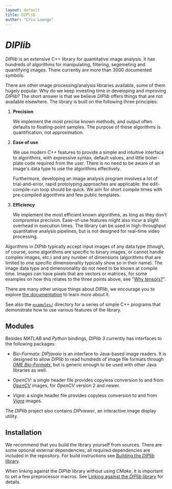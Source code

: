 ```yaml
---
layout: default
title: DIPlib
author: "Cris Luengo"
---
```


# *DIPlib*

*DIPlib* is an extensive C++ library for quantitative image analysis. It has
hundreds of algorithms for manipulating, filtering, segemeting and quantifying
images. There currently are more than 3000 documented symbols.

There are other image processing/analysis libraries available, some of
them hugely popular. Why do we keep investing time in developing and
improving *DIPlib*? The short answer is that we believe *DIPlib* offers
things that are not available elsewhere. The library is built on the
following three principles:

1. **Precision**

    We implement the most precise known methods, and output often defaults to
    floating-point samples. The purpose of these algorithms is quantification,
    not approximation.

2. **Ease of use**

    We use modern C++ features to provide a simple and intuitive interface
    to algorithms, with expressive syntax, default values, and little
    boiler-plate code required from the user. There is no need to be aware of
    an image's data type to use the algorithms effectively.

    Furthermore, developing an image analysis program involves a lot of trial-and-error,
    rapid prototyping approaches are applicable: the edit-compile-run loop
    should be quick. We aim for short compile times with pre-compiled algorithms
    and few public templates.

3. **Efficiency**

    We implement the most efficient known algorithms, as long as they don't
    compromise precision. Ease-of-use features might also incur a slight overhead
    in execution times. The library can be used in high-throughput quantitative analysis
    pipelines, but is not designed for real-time video processing.

Algorithms in *DIPlib* typically accept input images of any data type (though,
of course, some algorithms are specific to binary images, or cannot handle
complex images, etc.) and any number of dimensions (algorithms that are limited to
one specific dimensionality typically show so in their name). The image data
type and dimensionality do not need to be known at compile time. Images can
have pixels that are vectors or matrices, for some examples on how this
relates to the three points above, see "[Why tensors?](/diplib-docs/why_tensors.html)".

There are many other unique things about *DIPlib*, we encourage you to explore
[the documentation](/diplib-docs/index.html) to learn more about it.

See also the [`examples/`](https://github.com/DIPlib/diplib/tree/master/examples)
directory for a series of simple C++ programs that demonstrate how to use
various features of the library.

## Modules

Besides *MATLAB* and *Python* bindings, *DIPlib 3* currently has interfaces to the
following packages:

- *Bio-Formats*: *DIPjavaio* is an interface to Java-based image readers.
  It is designed to allow *DIPlib* to read hundreds of image file formats through
  [*OME Bio-Formats*](https://www.openmicroscopy.org/bio-formats/),
  but is generic enough to be used with other Java libraries as well.

- *OpenCV*: a single header file provides copyless conversion to and from
  [*OpenCV*](https://opencv.org) images, for *OpenCV* version 2 and newer.

- *Vigra*: a single header file provides copyless conversion to and from
  [*Vigra*](http://ukoethe.github.io/vigra/) images.

The *DIPlib* project also contains *DIPviewer*, an interactive image display utility.

## Installation

We recommend that you build the library yourself from sources. There are some optional
external dependencies, all required dependencies are included in the repository.
For build instructions see [Building the *DIPlib* library](/diplib-docs/building_diplib.html).

When linking against the *DIPlib* library without using *CMake*, it is important to set a few preprocessor
macros. See [Linking against the *DIPlib* library](/diplib-docs/building_diplib.html#linking_diplib)
for details.
